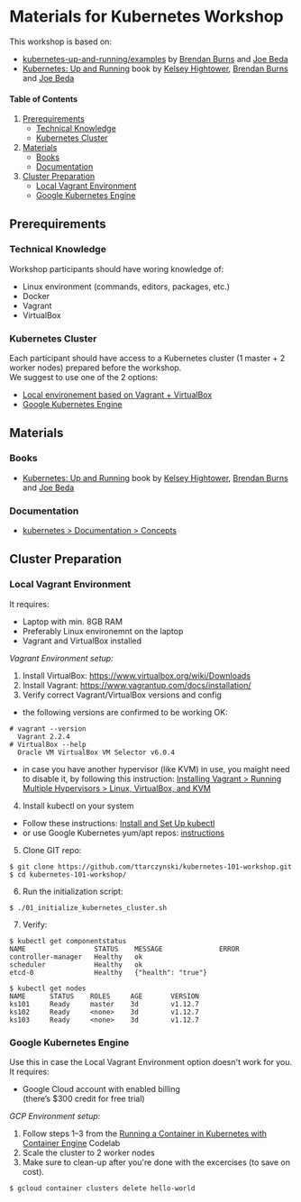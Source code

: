 # Materials for Kubernetes Workshop
This workshop is based on:
* [kubernetes-up-and-running/examples](https://github.com/kubernetes-up-and-running/examples) by [Brendan Burns](https://twitter.com/brendandburns) and [Joe Beda](https://twitter.com/jbeda)
* [Kubernetes: Up and Running](https://smile.amazon.com/Kubernetes-Running-Dive-Future-Infrastructure/dp/1491935677) book by [Kelsey Hightower](https://twitter.com/kelseyhightower), [Brendan Burns](https://twitter.com/brendandburns) and [Joe Beda](https://twitter.com/jbeda)

#### Table of Contents
1. [Prerequirements](#prerequirements)
   * [Technical Knowledge](#technical-knowledge)
   * [Kubernetes Cluster](#kubernetes-cluster)
2. [Materials](#materials)
   * [Books](#books)
   * [Documentation](#documentation)
3. [Cluster Preparation](#cluster-preparation)
   * [Local Vagrant Environment](#local-vagrant-environment)
   * [Google Kubernetes Engine](#google-kubernetes-engine)

## Prerequirements

### Technical Knowledge
Workshop participants should have woring knowledge of:
* Linux environment (commands, editors, packages, etc.)
* Docker
* Vagrant
* VirtualBox

### Kubernetes Cluster
Each participant should have access to a Kubernetes cluster (1 master + 2 worker nodes) prepared before the workshop.  
We suggest to use one of the 2 options:

* [Local environement based on Vagrant + VirtualBox](#local-vagrant-environment)
* [Google Kubernetes Engine](#google-kubernetes-engine)

## Materials
### Books
* [Kubernetes: Up and Running](https://smile.amazon.com/Kubernetes-Running-Dive-Future-Infrastructure/dp/1491935677) book by [Kelsey Hightower](https://twitter.com/kelseyhightower), [Brendan Burns](https://twitter.com/brendandburns) and [Joe Beda](https://twitter.com/jbeda)

### Documentation
* [kubernetes > Documentation > Concepts](https://kubernetes.io/docs/concepts/)

## Cluster Preparation
### Local Vagrant Environment
It requires:
  * Laptop with min. 8GB RAM
  * Preferably Linux environemnt on the laptop
  * Vagrant and VirtualBox installed

*Vagrant Environment setup:*
1. Install VirtualBox: https://www.virtualbox.org/wiki/Downloads
2. Install Vagrant: https://www.vagrantup.com/docs/installation/
3. Verify correct Vagrant/VirtualBox versions and config
  * the following versions are confirmed to be working OK:
```
# vagrant --version
  Vagrant 2.2.4
# VirtualBox --help
  Oracle VM VirtualBox VM Selector v6.0.4
```
  * in case you have another hypervisor (like KVM) in use, you maight need to disable it, by following this instruction:
    [Installing Vagrant > Running Multiple Hypervisors > Linux, VirtualBox, and KVM](https://www.vagrantup.com/docs/installation/#linux-virtualbox-and-kvm)
4. Install kubectl on your system
  * Follow these instructions: [Install and Set Up kubectl](https://kubernetes.io/docs/tasks/tools/install-kubectl)
  * or use Google Kubernetes yum/apt repos: [instructions](https://kubernetes.io/docs/setup/independent/install-kubeadm/#installing-kubeadm-kubelet-and-kubectl)
5. Clone GIT repo:
```
$ git clone https://github.com/ttarczynski/kubernetes-101-workshop.git
$ cd kubernetes-101-workshop/
```
6. Run the initialization script:
```
$ ./01_initialize_kubernetes_cluster.sh
```
7. Verify:
```
$ kubectl get componentstatus
NAME                 STATUS    MESSAGE              ERROR
controller-manager   Healthy   ok
scheduler            Healthy   ok
etcd-0               Healthy   {"health": "true"}

$ kubectl get nodes
NAME      STATUS    ROLES     AGE       VERSION
ks101     Ready     master    3d        v1.12.7
ks102     Ready     <none>    3d        v1.12.7
ks103     Ready     <none>    3d        v1.12.7
```

### Google Kubernetes Engine
Use this in case the Local Vagrant Environment option doesn't work for you.  
It requires:
  * Google Cloud account with enabled billing  
  (there’s $300 credit for free trial)

*GCP Environment setup:*
1. Follow steps 1–3 from the [Running a Container in Kubernetes with Container Engine](https://codelabs.developers.google.com/codelabs/cloud-running-a-container/index.html#0) Codelab
2. Scale the cluster to 2 worker nodes
3. Make sure to clean-up after you're done with the excercises (to save on cost).
```
$ gcloud container clusters delete hello-world
```
